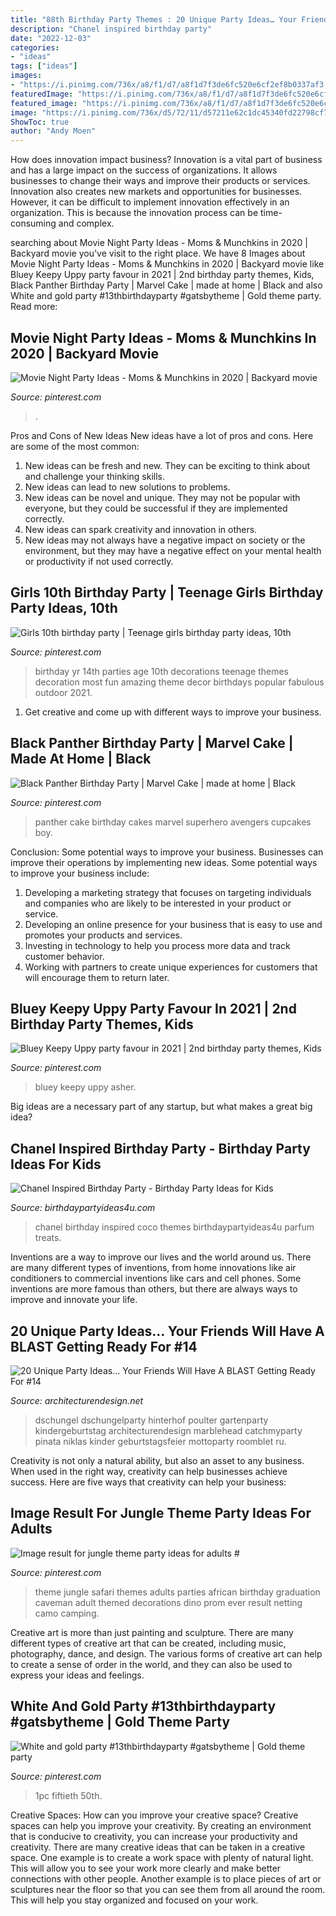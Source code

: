 ```yaml
---
title: "88th Birthday Party Themes : 20 Unique Party Ideas… Your Friends Will Have A Blast Getting Ready For #14"
description: "Chanel inspired birthday party"
date: "2022-12-03"
categories:
- "ideas"
tags: ["ideas"]
images:
- "https://i.pinimg.com/736x/a8/f1/d7/a8f1d7f3de6fc520e6cf2ef8b0337af3.jpg"
featuredImage: "https://i.pinimg.com/736x/a8/f1/d7/a8f1d7f3de6fc520e6cf2ef8b0337af3.jpg"
featured_image: "https://i.pinimg.com/736x/a8/f1/d7/a8f1d7f3de6fc520e6cf2ef8b0337af3.jpg"
image: "https://i.pinimg.com/736x/d5/72/11/d57211e62c1dc45340fd22798cf791fb.jpg"
ShowToc: true
author: "Andy Moen"
---
```



How does innovation impact business?
Innovation is a vital part of business and has a large impact on the success of organizations. It allows businesses to change their ways and improve their products or services. Innovation also creates new markets and opportunities for businesses. However, it can be difficult to implement innovation effectively in an organization. This is because the innovation process can be time-consuming and complex.

	

		
searching about Movie Night Party Ideas - Moms &amp; Munchkins in 2020 | Backyard movie you've visit to the right place. We have 8 Images about Movie Night Party Ideas - Moms &amp; Munchkins in 2020 | Backyard movie like Bluey Keepy Uppy party favour in 2021 | 2nd birthday party themes, Kids, Black Panther Birthday Party | Marvel Cake | made at home | Black and also White and gold party #13thbirthdayparty #gatsbytheme | Gold theme party. Read more:
		
    
## Movie Night Party Ideas - Moms &amp; Munchkins In 2020 | Backyard Movie

<img loading=lazy src="https://i.pinimg.com/736x/46/bd/69/46bd69eca69bdf7aed958ce216a56600.jpg" onerror="this.onerror=null;this.src='https://tse1.mm.bing.net/th?id=OIP.G4Dpoq89NuO_v28Lfk9BSAHaNT&amp;pid=15.1';" alt="Movie Night Party Ideas - Moms &amp; Munchkins in 2020 | Backyard movie">

_Source: pinterest.com_

>. 

	

Pros and Cons of New Ideas
New ideas have a lot of pros and cons. Here are some of the most common:
1. New ideas can be fresh and new. They can be exciting to think about and challenge your thinking skills.
2. New ideas can lead to new solutions to problems.
3. New ideas can be novel and unique. They may not be popular with everyone, but they could be successful if they are implemented correctly.
4. New ideas can spark creativity and innovation in others.
5. New ideas may not always have a negative impact on society or the environment, but they may have a negative effect on your mental health or productivity if not used correctly.

    
## Girls 10th Birthday Party | Teenage Girls Birthday Party Ideas, 10th

<img loading=lazy src="https://i.pinimg.com/736x/fb/18/59/fb185945fb3ccc811e435245e308d3c7--teen-birthday-parties-birthday-pins.jpg" onerror="this.onerror=null;this.src='https://tse4.mm.bing.net/th?id=OIP.fQjv5iU6Me2D5HGi5P-0IAHaJ3&amp;pid=15.1';" alt="Girls 10th birthday party | Teenage girls birthday party ideas, 10th">

_Source: pinterest.com_

>birthday yr 14th parties age 10th decorations teenage themes decoration most fun amazing theme decor birthdays popular fabulous outdoor 2021. 

	

1. Get creative and come up with different ways to improve your business.

    
## Black Panther Birthday Party | Marvel Cake | Made At Home | Black

<img loading=lazy src="https://i.pinimg.com/736x/98/81/54/988154c566d10bfd96536215f2cd45c9.jpg" onerror="this.onerror=null;this.src='https://tse4.mm.bing.net/th?id=OIP.ziq6lsVB7XV4WI2OMF-UTwHaJ4&amp;pid=15.1';" alt="Black Panther Birthday Party | Marvel Cake | made at home | Black">

_Source: pinterest.com_

>panther cake birthday cakes marvel superhero avengers cupcakes boy. 

	

Conclusion: Some potential ways to improve your business.
Businesses can improve their operations by implementing new ideas. Some potential ways to improve your business include:
1. Developing a marketing strategy that focuses on targeting individuals and companies who are likely to be interested in your product or service.
2. Developing an online presence for your business that is easy to use and promotes your products and services.
3. Investing in technology to help you process more data and track customer behavior.
4. Working with partners to create unique experiences for customers that will encourage them to return later.

    
## Bluey Keepy Uppy Party Favour In 2021 | 2nd Birthday Party Themes, Kids

<img loading=lazy src="https://i.pinimg.com/736x/16/49/0f/16490f8dba32c999eae6f52db8bf7cc9.jpg" onerror="this.onerror=null;this.src='https://tse2.mm.bing.net/th?id=OIP.TYYvPHMtxt2GOZzQPU6EWQHaJ3&amp;pid=15.1';" alt="Bluey Keepy Uppy party favour in 2021 | 2nd birthday party themes, Kids">

_Source: pinterest.com_

>bluey keepy uppy asher. 

	

Big ideas are a necessary part of any startup, but what makes a great big idea? 

    
## Chanel Inspired Birthday Party - Birthday Party Ideas For Kids

<img loading=lazy src="https://www.birthdaypartyideas4u.com/wp-content/uploads/2015/12/COCO-Chanel-inspired-birthday-party-parfum-treats-550x733.jpg" onerror="this.onerror=null;this.src='https://tse3.mm.bing.net/th?id=OIP.CMYJuYMg_mH1TScYt118MwHaJ3&amp;pid=15.1';" alt="Chanel Inspired Birthday Party - Birthday Party Ideas for Kids">

_Source: birthdaypartyideas4u.com_

>chanel birthday inspired coco themes birthdaypartyideas4u parfum treats. 

	

Inventions are a way to improve our lives and the world around us. There are many different types of inventions, from home innovations like air conditioners to commercial inventions like cars and cell phones. Some inventions are more famous than others, but there are always ways to improve and innovate your life.

    
## 20 Unique Party Ideas… Your Friends Will Have A BLAST Getting Ready For #14

<img loading=lazy src="https://cdn.architecturendesign.net/wp-content/uploads/2016/05/AD-Unique-Party-Themes-04.jpg" onerror="this.onerror=null;this.src='https://tse3.mm.bing.net/th?id=OIP.mjJizlYaB36qZCkNaMApDwHaQ1&amp;pid=15.1';" alt="20 Unique Party Ideas… Your Friends Will Have A BLAST Getting Ready For #14">

_Source: architecturendesign.net_

>dschungel dschungelparty hinterhof poulter gartenparty kindergeburtstag architecturendesign marblehead catchmyparty pinata niklas kinder geburtstagsfeier mottoparty roomblet ru. 

	

Creativity is not only a natural ability, but also an asset to any business. When used in the right way, creativity can help businesses achieve success. Here are five ways that creativity can help your business: 

    
## Image Result For Jungle Theme Party Ideas For Adults #

<img loading=lazy src="https://i.pinimg.com/736x/d5/72/11/d57211e62c1dc45340fd22798cf791fb.jpg" onerror="this.onerror=null;this.src='https://tse2.mm.bing.net/th?id=OIP.lUCYjGe63sFarnx6NqdqHwHaJ4&amp;pid=15.1';" alt="Image result for jungle theme party ideas for adults #">

_Source: pinterest.com_

>theme jungle safari themes adults parties african birthday graduation caveman adult themed decorations dino prom ever result netting camo camping. 

	

Creative art is more than just painting and sculpture. There are many different types of creative art that can be created, including music, photography, dance, and design. The various forms of creative art can help to create a sense of order in the world, and they can also be used to express your ideas and feelings.

    
## White And Gold Party #13thbirthdayparty #gatsbytheme | Gold Theme Party

<img loading=lazy src="https://i.pinimg.com/736x/a8/f1/d7/a8f1d7f3de6fc520e6cf2ef8b0337af3.jpg" onerror="this.onerror=null;this.src='https://tse2.mm.bing.net/th?id=OIP.iV4CgD6wbTugQyYfLp0yYQHaJ3&amp;pid=15.1';" alt="White and gold party #13thbirthdayparty #gatsbytheme | Gold theme party">

_Source: pinterest.com_

>1pc fiftieth 50th. 

	

Creative Spaces: How can you improve your creative space?
Creative spaces can help you improve your creativity. By creating an environment that is conducive to creativity, you can increase your productivity and creativity. There are many creative ideas that can be taken in a creative space. One example is to create a work space with plenty of natural light. This will allow you to see your work more clearly and make better connections with other people. Another example is to place pieces of art or sculptures near the floor so that you can see them from all around the room. This will help you stay organized and focused on your work.

